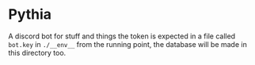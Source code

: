 # Pythia
A discord bot for stuff and things the token is expected in a file called `bot.key` in `./__env__` from the running point, the database will be made in this directory too. 
